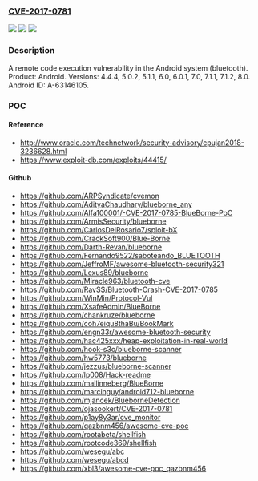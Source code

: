 ### [CVE-2017-0781](https://cve.mitre.org/cgi-bin/cvename.cgi?name=CVE-2017-0781)
![](https://img.shields.io/static/v1?label=Product&message=Android&color=blue)
![](https://img.shields.io/static/v1?label=Version&message=n%2Fa&color=blue)
![](https://img.shields.io/static/v1?label=Vulnerability&message=Remote%20code%20execution&color=brighgreen)

### Description

A remote code execution vulnerability in the Android system (bluetooth). Product: Android. Versions: 4.4.4, 5.0.2, 5.1.1, 6.0, 6.0.1, 7.0, 7.1.1, 7.1.2, 8.0. Android ID: A-63146105.

### POC

#### Reference
- http://www.oracle.com/technetwork/security-advisory/cpujan2018-3236628.html
- https://www.exploit-db.com/exploits/44415/

#### Github
- https://github.com/ARPSyndicate/cvemon
- https://github.com/AdityaChaudhary/blueborne_any
- https://github.com/Alfa100001/-CVE-2017-0785-BlueBorne-PoC
- https://github.com/ArmisSecurity/blueborne
- https://github.com/CarlosDelRosario7/sploit-bX
- https://github.com/CrackSoft900/Blue-Borne
- https://github.com/Darth-Revan/blueborne
- https://github.com/Fernando9522/saboteando_BLUETOOTH
- https://github.com/JeffroMF/awesome-bluetooth-security321
- https://github.com/Lexus89/blueborne
- https://github.com/Miracle963/bluetooth-cve
- https://github.com/RavSS/Bluetooth-Crash-CVE-2017-0785
- https://github.com/WinMin/Protocol-Vul
- https://github.com/XsafeAdmin/BlueBorne
- https://github.com/chankruze/blueborne
- https://github.com/coh7eiqu8thaBu/BookMark
- https://github.com/engn33r/awesome-bluetooth-security
- https://github.com/hac425xxx/heap-exploitation-in-real-world
- https://github.com/hook-s3c/blueborne-scanner
- https://github.com/hw5773/blueborne
- https://github.com/jezzus/blueborne-scanner
- https://github.com/lp008/Hack-readme
- https://github.com/mailinneberg/BlueBorne
- https://github.com/marcinguy/android712-blueborne
- https://github.com/mjancek/BlueborneDetection
- https://github.com/ojasookert/CVE-2017-0781
- https://github.com/p1ay8y3ar/cve_monitor
- https://github.com/qazbnm456/awesome-cve-poc
- https://github.com/rootabeta/shellfish
- https://github.com/rootcode369/shellfish
- https://github.com/wesegu/abc
- https://github.com/wesegu/abcd
- https://github.com/xbl3/awesome-cve-poc_qazbnm456

